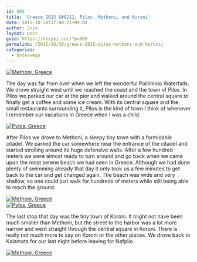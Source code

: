```yaml
---
id: 985
title: 'Greece 2015 &#8211; Pilos, Methoni, and Koroni'
date: 2015-10-30T17:00:21+00:00
author: Jojo
layout: post
guid: https://heipei.net/?p=985
permalink: /2015/10/30/greece-2015-pilos-methoni-and-koroni/
categories:
  - Unterwegs
---
```

<div class="img aligncenter">
  <a href="https://www.flickr.com/photos/heipei/20904520319/in/photostream" title="Methoni, Greece"><img data-echo="https://farm6.staticflickr.com/5643/20904520319_6c62c61f32_b.jpg" alt="Methoni, Greece" /></a>
</div>

The day was far from over when we left the wonderful Polilimnio Waterfalls. We drove straight west until we reached the coast and the town of Pilos. In Pilos we parked our car at the pier and walked around the central square to finally get a coffee and some ice cream. With its central square and the small restaurants surrounding it, Pilos is the kind of town I think of whenever I remember our vacations in Greece when I was a child.

<div class="img aligncenter">
  <a href="https://www.flickr.com/photos/heipei/21053382772/in/photostream" title="Pylos, Greece"><img data-echo="https://farm1.staticflickr.com/726/21053382772_00833f8e74_b.jpg" alt="Pylos, Greece" /></a>
</div>

After Pilos we drove to Methoni, a sleepy tiny town with a formidable citadel. We parked the car somewhere near the entrance of the citadel and started strolling around its huge defensive walls. After a few hundred meters we were almost ready to turn around and go back when we came upon the most serene beach we had seen in Greece. Although we had done plenty of swimming already that day it only took us a few minutes to get back to the car and get changed again. The beach was wide and very shallow, so one could just walk for hundreds of meters while still being able to reach the ground.

<div class="img aligncenter">
  <a href="https://www.flickr.com/photos/heipei/21107267222/in/photostream" title="Methoni, Greece"><img data-echo="https://farm6.staticflickr.com/5699/21107267222_e1f93ff013_b.jpg" alt="Methoni, Greece" /></a><br /> <a href="https://www.flickr.com/photos/heipei/21081267302/in/photostream" title="Pylos, Greece"><img data-echo="https://farm1.staticflickr.com/657/21081267302_4894d81e6c_b.jpg" alt="Pylos, Greece" /></a>
</div>

The last stop that day was the tiny town of Koroni. It might not have been much smaller than Methoni, but the street to the harbor was a lot more narrow and went straight through the central square in Koroni. There is really not much more to say on Koroni or the other places. We drove back to Kalamata for our last night before leaving for Nafplio.

<div class="img aligncenter">
  <a href="https://www.flickr.com/photos/heipei/20929261120/in/photostream" title="Methoni, Greece"><img data-echo="https://farm1.staticflickr.com/753/20929261120_069dd06cb5_b.jpg" alt="Methoni, Greece" /></a>
</div>
